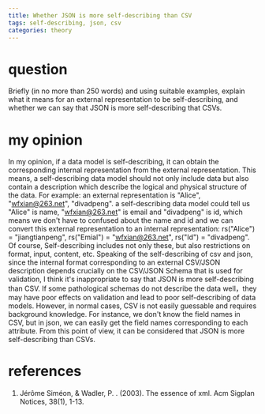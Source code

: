 ```yaml
---
title: Whether JSON is more self-describing than CSV
tags: self-describing, json, csv
categories: theory
---
```


# question
Briefly (in no more than 250 words) and using suitable examples, explain what it means for an external representation to be self-describing, and whether we can say that JSON is more self-describing that CSVs.

# my opinion
In my opinion, if a data model is self-describing, it can obtain the corresponding internal representation from the external representation. This means, a self-describing data model should not only include data but also contain a description which describe the logical and physical structure of the data.
For example: an external representation is "Alice", "wfxian@263.net", "divadpeng". a self-describing data model could tell us "Alice" is name, "wfxian@263.net" is email and "divadpeng" is id, which means we don't have to confused about the name and id and we can convert this external representation to an internal representation: rs("Alice") = "jiangtianpeng", rs("Emial") = "wfxian@263.net", rs("Id") = "divadpeng". Of course, Self-describing includes not only these, but also restrictions on format, input, content, etc.
Speaking of the self-describing of csv and json, since the internal format corresponding to an external CSV/JSON description depends crucially on the CSV/JSON Schema that is used for validation, I think it's inappropriate to say that JSON is more self-describing than CSV. If some pathological schemas do not describe the data well，they may have poor effects on validation and lead to poor self-describing of data models. However, in normal cases, CSV is not easily guessable and requires background knowledge. For instance, we don't know the field names in CSV, but in json, we can easily get the field names corresponding to each attribute. From this point of view, it can be considered that JSON is more self-describing than CSVs. 


# references
1. Jérôme Siméon, & Wadler, P. . (2003). The essence of xml. Acm Sigplan Notices, 38(1), 1-13.
